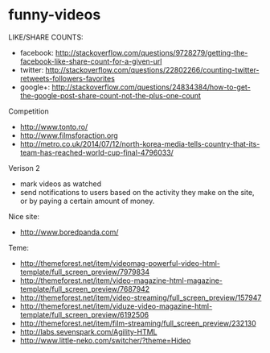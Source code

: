 funny-videos
============
LIKE/SHARE COUNTS:
- facebook: http://stackoverflow.com/questions/9728279/getting-the-facebook-like-share-count-for-a-given-url
- twitter: http://stackoverflow.com/questions/22802266/counting-twitter-retweets-followers-favorites
- google+: http://stackoverflow.com/questions/24834384/how-to-get-the-google-post-share-count-not-the-plus-one-count


Competition
- http://www.tonto.ro/
- http://www.filmsforaction.org
- http://metro.co.uk/2014/07/12/north-korea-media-tells-country-that-its-team-has-reached-world-cup-final-4796033/

Verison 2
- mark videos as watched
- send notifications to users based on the activity they make on the site, or by paying a certain amount of money.


Nice site:
- http://www.boredpanda.com/

Teme:
- http://themeforest.net/item/videomag-powerful-video-html-template/full_screen_preview/7979834
- http://themeforest.net/item/video-magazine-html-magazine-template/full_screen_preview/7687942
- http://themeforest.net/item/video-streaming/full_screen_preview/157947
- http://themeforest.net/item/viduze-video-magazine-html-template/full_screen_preview/6192506
- http://themeforest.net/item/film-streaming/full_screen_preview/232130
- http://labs.sevenspark.com/Agility-HTML
- http://www.little-neko.com/switcher/?theme=Hideo
